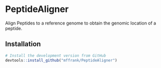 # PeptideAligner
Align Peptides to a reference genome to obtain the genomic location of a peptide.

## Installation

```R
# Install the development version from GitHub
devtools::install_github("mffrank/PeptideAligner")
```
